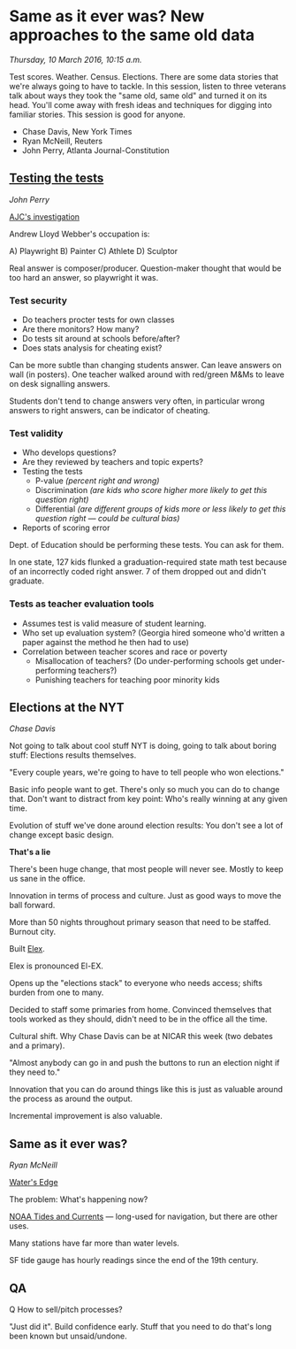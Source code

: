 # Same as it ever was? New approaches to the same old data

*Thursday, 10 March 2016, 10:15 a.m.*

Test scores. Weather. Census. Elections. There are some data stories that we're always going to have to tackle. In this session, listen to three veterans talk about ways they took the "same old, same old" and turned it on its head. You'll come away with fresh ideas and techniques for digging into familiar stories. This session is good for anyone.

* Chase Davis, New York Times
* Ryan McNeill, Reuters
* John Perry, Atlanta Journal-Constitution

## [Testing the tests](http://bit.ly/nicar2016_testing_the_test)

*John Perry*

[AJC's investigation](http://www.ajc.com/s/news/school-test-scores/#top-stories)

Andrew Lloyd Webber's occupation is:

A) Playwright
B) Painter
C) Athlete
D) Sculptor

Real answer is composer/producer. Question-maker thought that would be too hard an answer, so playwright it was.

### Test security

* Do teachers procter tests for own classes
* Are there monitors? How many?
* Do tests sit around at schools before/after?
* Does stats analysis for cheating exist?

Can be more subtle than changing students answer. Can leave answers on wall (in posters). One teacher walked around with red/green M&Ms to leave on desk signalling answers.

Students don't tend to change answers very often, in particular wrong answers to right answers, can be indicator of cheating.

### Test validity

* Who develops questions?
* Are they reviewed by teachers and topic experts?
* Testing the tests
	* P-value *(percent right and wrong)*
	* Discrimination *(are kids who score higher more likely to get this question right)*
	* Differential *(are different groups of kids more or less likely to get this question right — could be cultural bias)*
* Reports of scoring error

Dept. of Education should be performing these tests. You can ask for them.

In one state, 127 kids flunked a graduation-required state math test because of an incorrectly coded right answer. 7 of them dropped out and didn't graduate.

### Tests as teacher evaluation tools

* Assumes test is valid measure of student learning.
* Who set up evaluation system? (Georgia hired someone who'd written a paper against the method he then had to use)
* Correlation between teacher scores and race or poverty
	* Misallocation of teachers? (Do under-performing schools get under-performing teachers?)
	* Punishing teachers for teaching poor minority kids
	
## Elections at the NYT

*Chase Davis*

Not going to talk about cool stuff NYT is doing, going to talk about boring stuff: Elections results themselves.

"Every couple years, we're going to have to tell people who won elections."

Basic info people want to get. There's only so much you can do to change that. Don't want to distract from key point: Who's really winning at any given time.

Evolution of stuff we've done around election results: You don't see a lot of change except basic design.

**That's a lie**

There's been huge change, that most people will never see. Mostly to keep us sane in the office.

Innovation in terms of process and culture. Just as good ways to move the ball forward.

More than 50 nights throughout primary season that need to be staffed. Burnout city.

Built [Elex](https://github.com/newsdev/elex).

Elex is pronounced El-EX.

Opens up the "elections stack" to everyone who needs access; shifts burden from one to many.

Decided to staff some primaries from home. Convinced themselves that tools worked as they should, didn't need to be in the office all the time.

Cultural shift. Why Chase Davis can be at NICAR this week (two debates and a primary).

"Almost anybody can go in and push the buttons to run an election night if they need to."

Innovation that you can do around things like this is just as valuable around the process as around the output.

Incremental improvement is also valuable.

## Same as it ever was?

*Ryan McNeill*

[Water's Edge](http://www.reuters.com/investigates/special-report/waters-edge-the-crisis-of-rising-sea-levels/)

The problem: What's happening now?

[NOAA Tides and Currents](https://tidesandcurrents.noaa.gov/) — long-used for navigation, but there are other uses.

Many stations have far more than water levels.

SF tide gauge has hourly readings since the end of the 19th century.

## QA

Q How to sell/pitch processes?

"Just did it". Build confidence early. Stuff that you need to do that's long been known but unsaid/undone.
